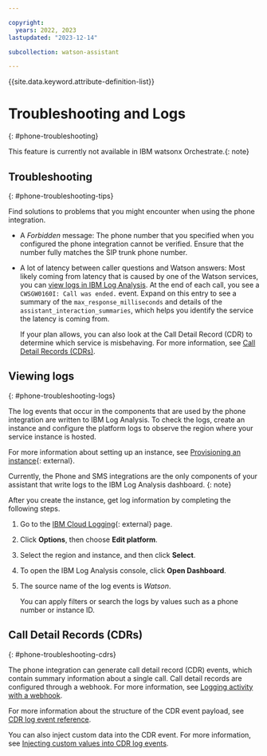 ```yaml
---

copyright:
  years: 2022, 2023
lastupdated: "2023-12-14"

subcollection: watson-assistant

---
```


{{site.data.keyword.attribute-definition-list}}


# Troubleshooting and Logs
{: #phone-troubleshooting}

This feature is currently not available in IBM watsonx Orchestrate.{: note}

## Troubleshooting
{: #phone-troubleshooting-tips}

Find solutions to problems that you might encounter when using the phone integration.

- A *Forbidden* message: The phone number that you specified when you configured the phone integration cannot be verified. Ensure that the number fully matches the SIP trunk phone number.

- A lot of latency between caller questions and Watson answers: Most likely coming from latency that is caused by one of the Watson services, you can [view logs in IBM Log Analysis](#phone-troubleshooting-logs). At the end of each call, you see a `CWSGW0160I: Call was ended.` event. Expand on this entry to see a summary of the `max_response_milliseconds` and details of the `assistant_interaction_summaries`, which helps you identify the service the latency is coming from.

  If your plan allows, you can also look at the Call Detail Record (CDR) to determine which service is misbehaving. For more information, see [Call Detail Records (CDRs)](#phone-troubleshooting-cdrs).

## Viewing logs
{: #phone-troubleshooting-logs}

The log events that occur in the components that are used by the phone integration are written to IBM Log Analysis. To check the logs, create an instance and configure the platform logs to observe the region where your service instance is hosted.

For more information about setting up an instance, see [Provisioning an instance](/docs/log-analysis?topic=log-analysis-provision){: external}.

Currently, the Phone and SMS integrations are the only components of your assistant that write logs to the IBM Log Analysis dashboard.
{: note}

After you create the instance, get log information by completing the following steps.

1.  Go to the [IBM Cloud Logging](/observe/logging){: external} page.
1.  Click **Options**, then choose **Edit platform**.
1.  Select the region and instance, and then click **Select**.
1.  To open the IBM Log Analysis console, click **Open Dashboard**.
1.  The source name of the log events is *Watson*.

    You can apply filters or search the logs by values such as a phone number or instance ID.

## Call Detail Records (CDRs)
{: #phone-troubleshooting-cdrs}

The phone integration can generate call detail record (CDR) events, which contain summary information about a single call. Call detail records are configured through a webhook. For more information, see [Logging activity with a webhook](/docs/watson-assistant?topic=watson-assistant-webhook-log#webhook-log).

For more information about the structure of the CDR event payload, see [CDR log event reference](/docs/watson-assistant?topic=watson-assistant-cdr-log-reference).

You can also inject custom data into the CDR event. For more information, see [Injecting custom values into CDR log events](/docs/watson-assistant?topic=watson-assistant-phone-actions#phone-actions-cdr-custom-data).

